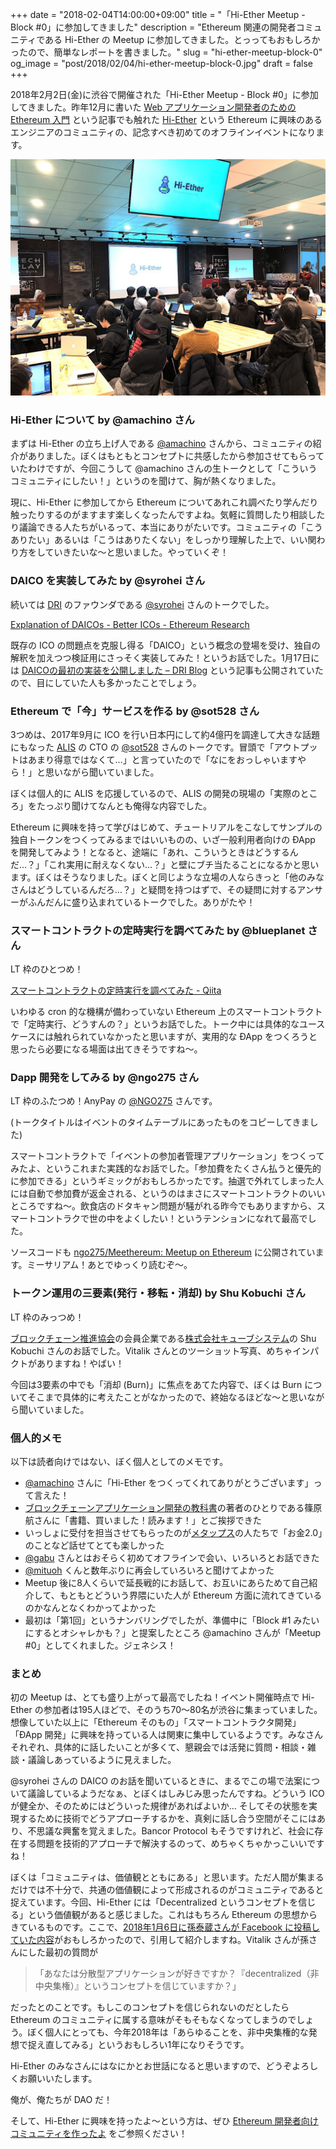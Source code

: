 +++
date = "2018-02-04T14:00:00+09:00"
title = "「Hi-Ether Meetup - Block #0」に参加してきました"
description = "Ethereum 関連の開発者コミュニティである Hi-Ether の Meetup に参加してきました。とっってもおもしろかったので、簡単なレポートを書きました。"
slug = "hi-ether-meetup-block-0"
og_image = "post/2018/02/04/hi-ether-meetup-block-0.jpg"
draft = false
+++

2018年2月2日(金)に渋谷で開催された「Hi-Ether Meetup - Block #0」に参加してきました。昨年12月に書いた <a href="https://june29.jp/2017/12/22/ethereum-for-web-application-developers/">Web アプリケーション開発者のための Ethereum 入門</a> という記事でも触れた <a href="https://www.hi-ether.org/">Hi-Ether</a> という Ethereum に興味のあるエンジニアのコミュニティの、記念すべき初めてのオフラインイベントになります。

<img src="/post/2018/02/04/hi-ether-meetup-block-0.jpg">

### Hi-Ether について by @amachino さん

まずは Hi-Ether の立ち上げ人である <a href="https://twitter.com/amachino">@amachino</a> さんから、コミュニティの紹介がありました。ぼくはもともとコンセプトに共感したから参加させてもらっていたわけですが、今回こうして @amachino さんの生トークとして「こういうコミュニティにしたい！」というのを聞けて、胸が熱くなりました。

<script async class="speakerdeck-embed" data-id="694be350dfb645bea5346132be7d612a" data-ratio="1.77777777777778" src="//speakerdeck.com/assets/embed.js"></script>

現に、Hi-Ether に参加してから Ethereum についてあれこれ調べたり学んだり触ったりするのがますます楽しくなったんですよね。気軽に質問したり相談したり議論できる人たちがいるって、本当にありがたいです。コミュニティの「こうありたい」あるいは「こうはありたくない」をしっかり理解した上で、いい関わり方をしていきたいな〜と思いました。やっていくぞ！

### DAICO を実装してみた by @syrohei さん

続いては <a href="https://dri.network/">DRI</a> のファウンダである <a href="https://twitter.com/syrohei">@syrohei</a> さんのトークでした。

<a href="https://ethresear.ch/t/explanation-of-daicos/465">Explanation of DAICOs - Better ICOs - Ethereum Research</a>

既存の ICO の問題点を克服し得る「DAICO」という概念の登場を受け、独自の解釈を加えつつ検証用にさっそく実装してみた！というお話でした。1月17日には <a href="https://blog.dri.network/the-first-implementation-of-daico-ja-8c91918f167">DAICOの最初の実装を公開しました – DRI Blog</a> という記事も公開されていたので、目にしていた人も多かったことでしょう。

<script async class="speakerdeck-embed" data-id="8058c4cff8714337b8a583664757eb1b" data-ratio="1.77777777777778" src="//speakerdeck.com/assets/embed.js"></script>

### Ethereum で「今」サービスを作る by @sot528 さん

3つめは、2017年9月に ICO を行い日本円にして約4億円を調達して大きな話題にもなった <a href="https://alismedia.jp/">ALIS</a> の CTO の <a href="https://twitter.com/sot528">@sot528</a> さんのトークです。冒頭で「アウトプットはあまり得意ではなくて…」と言っていたので「なにをおっしゃいますやら！」と思いながら聞いていました。

ぼくは個人的に ALIS を応援しているので、ALIS の開発の現場の「実際のところ」をたっぷり聞けてなんとも俺得な内容でした。

Ethereum に興味を持って学びはじめて、チュートリアルをこなしてサンプルの独自トークンをつくってみるまではいいものの、いざ一般利用者向けの ÐApp を開発してみよう！となると、途端に「あれ、こういうときはどうするんだ…？」「これ実用に耐えなくない…？」と壁にブチ当たることになるかと思います。ぼくはそうなりました。ぼくと同じような立場の人ならきっと「他のみなさんはどうしているんだろ…？」と疑問を持つはずで、その疑問に対するアンサーがふんだんに盛り込まれているトークでした。ありがたや！

<script async class="speakerdeck-embed" data-id="927110e2d5924bad98babc5766bd9900" data-ratio="1.33333333333333" src="//speakerdeck.com/assets/embed.js"></script>

### スマートコントラクトの定時実行を調べてみた by @blueplanet さん

LT 枠のひとつめ！

<a href="https://qiita.com/blueplanet/items/bb9effd226106dd39344">スマートコントラクトの定時実行を調べてみた - Qiita</a>

いわゆる cron 的な機構が備わっていない Ethereum 上のスマートコントラクトで「定時実行、どうすんの？」というお話でした。トーク中には具体的なユースケースには触れられていなかったと思いますが、実用的な ÐApp をつくろうと思ったら必要になる場面は出てきそうですね〜。

### Dapp 開発をしてみる by @ngo275 さん

LT 枠のふたつめ！AnyPay の <a href="https://twitter.com/NGO275">@NGO275</a> さんです。

(トークタイトルはイベントのタイムテーブルにあったものをコピーしてきました)

スマートコントラクトで「イベントの参加者管理アプリケーション」をつくってみたよ、というこれまた実践的なお話でした。「参加費をたくさん払うと優先的に参加できる」というギミックがおもしろかったです。抽選で外れてしまった人には自動で参加費が返金される、というのはまさにスマートコントラクトのいいところですね〜。飲食店のドタキャン問題が騒がれる昨今でもありますから、スマートコントラクで世の中をよくしたい！というテンションになれて最高でした。

<script async class="speakerdeck-embed" data-id="14996b9a85b04de39b500e02c6c1a899" data-ratio="1.33333333333333" src="//speakerdeck.com/assets/embed.js"></script>

ソースコードも <a href="https://github.com/ngo275/Meethereum">ngo275/Meethereum: Meetup on Ethereum</a> に公開されています。ミーサリアム！あとでゆっくり読むぞ〜。

### トークン運用の三要素(発行・移転・消却) by Shu Kobuchi さん

LT 枠のみっつめ！

<a href="http://bccc.global/ja/">ブロックチェーン推進協会</a>の会員企業である<a href="https://www.cubesystem.co.jp/">株式会社キューブシステム</a>の Shu Kobuchi さんのお話でした。Vitalik さんとのツーショット写真、めちゃインパクトがありますね！やばい！

今回は3要素の中でも「消却 (Burn)」に焦点をあてた内容で、ぼくは Burn についてそこまで具体的に考えたことがなかったので、終始なるほどな〜と思いながら聞いていました。

<script async class="speakerdeck-embed" data-id="2041ef507bd646a397dee1bf3691882a" data-ratio="1.33333333333333" src="//speakerdeck.com/assets/embed.js"></script>

### 個人的メモ

以下は読者向けではない、ぼく個人としてのメモです。

- <a href="https://twitter.com/amachino">@amachino</a> さんに「Hi-Ether をつくってくれてありがとうございます」って言えた！
- <a href="https://www.amazon.co.jp/dp/B0794WJYGW/">ブロックチェーンアプリケーション開発の教科書</a>の著者のひとりである篠原航さんに「書籍、買いました！読みます！」とご挨拶できた
- いっしょに受付を担当させてもらったのが<a href="http://metaps.com/ja/">メタップス</a>の人たちで「お金2.0」のことなど話せてとても楽しかった
- <a href="https://twitter.com/gabu">@gabu</a> さんとはおそらく初めてオフラインで会い、いろいろとお話できた
- <a href="https://twitter.com/mituoh">@mituoh</a> くんと数年ぶりに再会していろいろと聞けてよかった
- Meetup 後に8人くらいで延長戦的にお話して、お互いにあらためて自己紹介して、もともとどういう界隈にいた人が Ethereum 方面に流れてきているのかなんとなくわかってよかった
- 最初は「第1回」というナンバリングでしたが、準備中に「Block #1 みたいにするとオシャレかも？」と提案したところ @amachino さんが「Meetup #0」としてくれました。ジェネシス！

### まとめ

初の Meetup は、とても盛り上がって最高でしたね！イベント開催時点で Hi-Ether の参加者は195人ほどで、そのうち70〜80名が渋谷に集まっていました。想像していた以上に「Ethereum そのもの」「スマートコントラクタ開発」「ÐApp 開発」に興味を持っている人は関東に集中しているようです。みなさんそれぞれ、具体的に話したいことが多くて、懇親会では活発に質問・相談・雑談・議論しあっているように見えました。

@syrohei さんの DAICO のお話を聞いているときに、まるでこの場で法案について議論しているようだなぁ、とぼくはしみじみ思ったんですね。どういう ICO が健全か、そのためにはどういった規律があればよいか… そしてその状態を実現するために技術でどうアプローチするかを、真剣に話し合う空間がそこにはあり、不思議な興奮を覚えました。Bancor Protocol もそうですけれど、社会に存在する問題を技術的アプローチで解決するのって、めちゃくちゃかっこいいですね！

ぼくは「コミュニティは、価値観とともにある」と思います。ただ人間が集まるだけでは不十分で、共通の価値観によって形成されるのがコミュニティであると捉えています。今回、Hi-Ether には「Decentralized というコンセプトを信じる」という価値観があると感じました。これはもちろん Ethereum の思想からきているものです。ここで、<a href="https://www.facebook.com/taizoson/posts/10155372510529492">2018年1月6日に孫泰蔵さんが Facebook に投稿していた内容</a>がおもしろかったので、引用して紹介しますね。Vitalik さんが孫さんにした最初の質問が

> 「あなたは分散型アプリケーションが好きですか？『decentralized（非中央集権）』というコンセプトを信じていますか？」

だったとのことです。もしこのコンセプトを信じられないのだとしたら Ethereum のコミュニティに属する意味がそもそもなくなってしまうのでしょう。ぼく個人にとっても、今年2018年は「あらゆることを、非中央集権的な発想で捉え直してみる」というおもしろい1年になりそうです。

Hi-Ether のみなさんにはなにかとお世話になると思いますので、どうぞよろしくお願いいたします。

俺が、俺たちが DAO だ！

そして、Hi-Ether に興味を持ったよ〜という方は、ぜひ <a href="https://qiita.com/amachino/items/605ff76209d7193dc92c">Ethereum 開発者向けコミュニティを作ったよ</a> をご参照ください！
